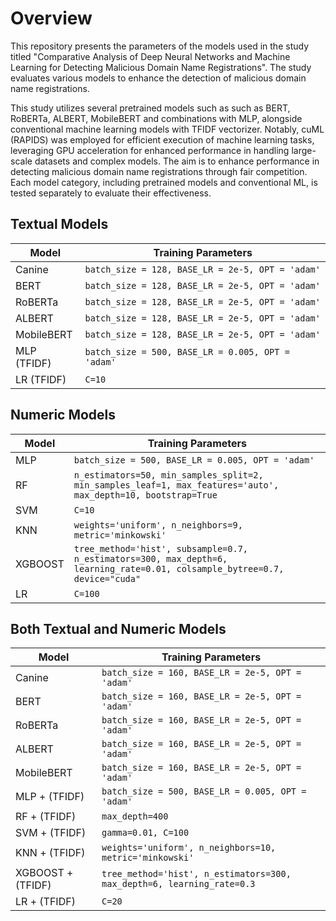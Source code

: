 # Overview
This repository presents the parameters of the models used in the study titled "Comparative Analysis of Deep Neural Networks and Machine Learning for Detecting Malicious Domain Name Registrations". The study evaluates various models to enhance the detection of malicious domain name registrations. 

This study utilizes several pretrained models such as such as BERT, RoBERTa, ALBERT, MobileBERT and combinations with MLP, alongside conventional machine learning models with TFIDF vectorizer. Notably, cuML (RAPIDS) was employed for efficient execution of machine learning tasks, leveraging GPU acceleration for enhanced performance in handling large-scale datasets and complex models. The aim is to enhance performance in detecting malicious domain name registrations through fair competition. Each model category, including pretrained models and conventional ML, is tested separately to evaluate their effectiveness.

## Textual Models

| Model        | Training Parameters                                                                                        |
|--------------|-----------------------------------------------------------------------------------------------------------|
| Canine       | `batch_size = 128, BASE_LR = 2e-5, OPT = 'adam'`                                                            |
| BERT         | `batch_size = 128, BASE_LR = 2e-5, OPT = 'adam'`                                                            |
| RoBERTa      | `batch_size = 128, BASE_LR = 2e-5, OPT = 'adam'`                                                            |
| ALBERT       | `batch_size = 128, BASE_LR = 2e-5, OPT = 'adam'`                                                            |
| MobileBERT   | `batch_size = 128, BASE_LR = 2e-5, OPT = 'adam'`                                                            |
| MLP (TFIDF)  | `batch_size = 500, BASE_LR = 0.005, OPT = 'adam'`                                                           |
| LR (TFIDF)   | `C=10`                                                                                                    |

## Numeric Models

| Model    | Training Parameters                                                                                        |
|----------|-----------------------------------------------------------------------------------------------------------|
| MLP | `batch_size = 500, BASE_LR = 0.005, OPT = 'adam'`                                                           |
| RF       | `n_estimators=50, min_samples_split=2, min_samples_leaf=1, max_features='auto', max_depth=10, bootstrap=True` |
| SVM      | `C=10`                                                                                                    |
| KNN      | `weights='uniform', n_neighbors=9, metric='minkowski'`                                                    |
| XGBOOST  | `tree_method='hist', subsample=0.7, n_estimators=300, max_depth=6, learning_rate=0.01, colsample_bytree=0.7, device="cuda"` |
| LR       | `C=100`                                                                                                   |

## Both Textual and Numeric Models

| Model         | Training Parameters                                                                                        |
|---------------|-----------------------------------------------------------------------------------------------------------|
| Canine        | `batch_size = 160, BASE_LR = 2e-5, OPT = 'adam'`                                                            |
| BERT          | `batch_size = 160, BASE_LR = 2e-5, OPT = 'adam'`                                                            |
| RoBERTa       | `batch_size = 160, BASE_LR = 2e-5, OPT = 'adam'`                                                            |
| ALBERT        | `batch_size = 160, BASE_LR = 2e-5, OPT = 'adam'`                                                            |
| MobileBERT    | `batch_size = 160, BASE_LR = 2e-5, OPT = 'adam'`                                                            |
| MLP + (TFIDF) | `batch_size = 500, BASE_LR = 0.005, OPT = 'adam'`                                                           |
| RF + (TFIDF)  | `max_depth=400`                                                                                           |
| SVM + (TFIDF) | `gamma=0.01, C=100`                                                                                       |
| KNN + (TFIDF) | `weights='uniform', n_neighbors=10, metric='minkowski'`                                                    |
| XGBOOST + (TFIDF) | `tree_method='hist', n_estimators=300, max_depth=6, learning_rate=0.3`                                     |
| LR + (TFIDF)  | `C=20`                                                                                                    |
